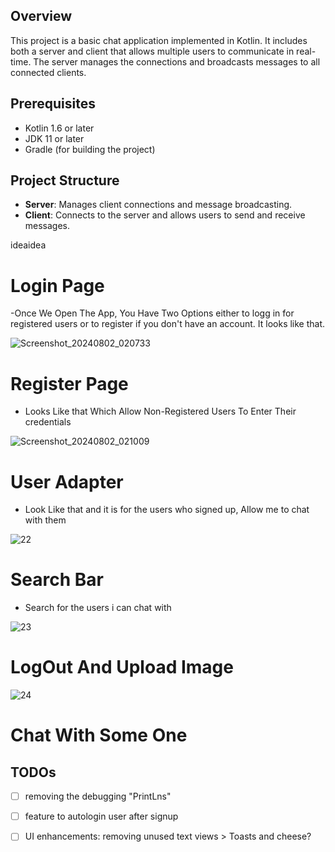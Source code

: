 ## Overview

This project is a basic chat application implemented in Kotlin. It includes both a server and client that allows multiple users to communicate in real-time. The server manages the connections and broadcasts messages to all connected clients.

## Prerequisites
- Kotlin 1.6 or later
- JDK 11 or later
- Gradle (for building the project)

## Project Structure

- **Server**: Manages client connections and message broadcasting.
- **Client**: Connects to the server and allows users to send and receive messages.

ideaidea
# Login Page

-Once We Open The App, You Have Two Options either to logg in for registered users or to register if you don't have an account. It looks like that.




   ![Screenshot_20240802_020733](https://github.com/user-attachments/assets/f016f721-a5fb-4e23-8769-eda243df7cf6)
 
  

# Register Page

- Looks Like that Which Allow Non-Registered Users To Enter Their credentials 

![Screenshot_20240802_021009](https://github.com/user-attachments/assets/cef85c0d-0db4-4aea-8638-b87405cd4a60)



# User Adapter
- Look Like that and it is for the users who signed up, Allow me to chat with them

![22](https://github.com/user-attachments/assets/5ac6e764-7eef-463d-967e-e9a2b06a8b31)


# Search Bar
- Search for the users i can chat with
  
![23](https://github.com/user-attachments/assets/af13e7d1-2bef-4e8e-9bcc-fd4eb7d87c94)


# LogOut And Upload Image

![24](https://github.com/user-attachments/assets/1775dfa2-3920-4bed-8a32-755db07630d1)


# Chat With Some One




## TODOs
- [ ] removing the debugging "PrintLns"
- [ ] feature to autologin user after signup
- [ ] UI enhancements: removing unused text views > Toasts and cheese?

